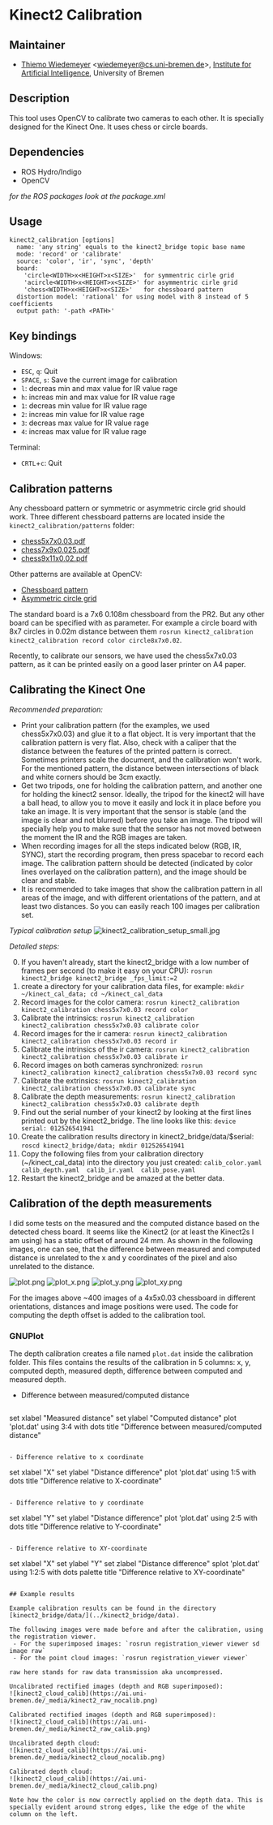 # Kinect2 Calibration

## Maintainer

- [Thiemo Wiedemeyer](https://ai.uni-bremen.de/team/thiemo_wiedemeyer) <<wiedemeyer@cs.uni-bremen.de>>, [Institute for Artificial Intelligence](http://ai.uni-bremen.de/), University of Bremen

## Description

This tool uses OpenCV to calibrate two cameras to each other. It is specially designed for the Kinect  One. It uses chess or circle boards.

## Dependencies

- ROS Hydro/Indigo
- OpenCV

*for the ROS packages look at the package.xml*

## Usage

```
kinect2_calibration [options]
  name: 'any string' equals to the kinect2_bridge topic base name
  mode: 'record' or 'calibrate'
  source: 'color', 'ir', 'sync', 'depth'
  board:
    'circle<WIDTH>x<HEIGHT>x<SIZE>'  for symmentric cirle grid
    'acircle<WIDTH>x<HEIGHT>x<SIZE>' for asymmentric cirle grid
    'chess<WIDTH>x<HEIGHT>x<SIZE>'   for chessboard pattern
  distortion model: 'rational' for using model with 8 instead of 5 coefficients
  output path: '-path <PATH>'
```

## Key bindings

Windows:
- `ESC`, `q`: Quit
- `SPACE`, `s`: Save the current image for calibration
- `l`: decreas min and max value for IR value rage
- `h`: increas min and max value for IR value rage
- `1`: decreas min value for IR value rage
- `2`: increas min value for IR value rage
- `3`: decreas max value for IR value rage
- `4`: increas max value for IR value rage

Terminal:
- `CRTL`+`c`: Quit

## Calibration patterns

Any chessboard pattern or symmetric or asymmetric circle grid should work. Three different chessboard patterns are located inside the `kinect2_calibration/patterns` folder:
- [chess5x7x0.03.pdf](patterns/chess5x7x0.03.pdf)
- [chess7x9x0.025.pdf](patterns/chess7x9x0.025.pdf)
- [chess9x11x0.02.pdf](patterns/chess9x11x0.02.pdf)

Other patterns are available at OpenCV:
- [Chessboard pattern](http://docs.opencv.org/_downloads/pattern.png)
- [Asymmetric circle grid](http://docs.opencv.org/_downloads/acircles_pattern.png)

The standard board is a 7x6 0.108m chessboard from the PR2. But any other board can be specified with as parameter. For example a circle board with 8x7 circles in 0.02m distance between them `rosrun kinect2_calibration kinect2_calibration record color circle8x7x0.02`.

Recently, to calibrate our sensors, we have used the chess5x7x0.03 pattern, as it can be printed easily on a good laser printer on A4 paper.


## Calibrating the Kinect One

*Recommended preparation:*
- Print your calibration pattern (for the examples, we used chess5x7x0.03) and glue it to a flat object. It is very important that the calibration pattern is very flat. Also, check with a caliper that the distance between the features of the printed pattern is correct. Sometimes printers scale the document, and the calibration won't work. For the mentioned pattern, the distance between intersections of black and white corners should be 3cm exactly.
- Get two tripods, one for holding the calibration pattern, and another one for holding the kinect2 sensor. Ideally, the tripod for the kinect2 will have a ball head, to allow you to move it easily and lock it in place before you take an image. It is very important that the sensor is stable (and the image is clear and not blurred) before you take an image. The tripod will specially help you to make sure that the sensor has not moved between the moment the IR and the RGB images are taken.
- When recording images for all the steps indicated below (RGB, IR, SYNC), start the recording program, then press spacebar to record each image. The calibration pattern should be detected (indicated by color lines overlayed on the calibration pattern), and the image should be clear and stable. 
- It is recommended to take images that show the calibration pattern in all areas of the image, and with different orientations of the pattern, and at least two distances. So you can easily reach 100 images per calibration set.

*Typical calibration setup*
![kinect2_calibration_setup_small.jpg](https://ai.uni-bremen.de/_media/kinect2_calibration_setup_small.jpg)

*Detailed steps:*

0. If you haven't already, start the kinect2_bridge with a low number of frames per second (to make it easy on your CPU): `rosrun kinect2_bridge kinect2_bridge _fps_limit:=2`
1. create a directory for your calibration data files, for example: `mkdir ~/kinect_cal_data; cd ~/kinect_cal_data`
2. Record images for the color camera: `rosrun kinect2_calibration kinect2_calibration chess5x7x0.03 record color` 
3. Calibrate the intrinsics: `rosrun kinect2_calibration kinect2_calibration chess5x7x0.03 calibrate color`
4. Record images for the ir camera: `rosrun kinect2_calibration kinect2_calibration chess5x7x0.03 record ir`
5. Calibrate the intrinsics of the ir camera: `rosrun kinect2_calibration kinect2_calibration chess5x7x0.03 calibrate ir`
6. Record images on both cameras synchronized: `rosrun kinect2_calibration kinect2_calibration chess5x7x0.03 record sync`
7. Calibrate the extrinsics: `rosrun kinect2_calibration kinect2_calibration chess5x7x0.03 calibrate sync`
8. Calibrate the depth measurements: `rosrun kinect2_calibration kinect2_calibration chess5x7x0.03 calibrate depth`
9. Find out the serial number of your kinect2 by looking at the first lines printed out by the kinect2_bridge. The line looks like this: 
  `device serial: 012526541941`
10. Create the calibration results directory in kinect2_bridge/data/$serial: `roscd kinect2_bridge/data; mkdir 012526541941`
11. Copy the following files from your calibration directory (~/kinect_cal_data) into the directory you just created: `calib_color.yaml  calib_depth.yaml  calib_ir.yaml  calib_pose.yaml`
12. Restart the kinect2_bridge and be amazed at the better data.
 


## Calibration of the depth measurements

I did some tests on the measured and the computed distance based on the detected chess board. It seems like the Kinect2 (or at least the Kinect2s I am using) has a static offset of around 24 mm. As shown in the following images, one can see, that the difference between measured and computed distance is unrelated to the x and y coordinates of the pixel and also unrelated to the distance.

![plot.png](http://ai.uni-bremen.de/wiki/_media/software/plot.png)
![plot_x.png](http://ai.uni-bremen.de/wiki/_media/software/plot_x.png)
![plot_y.png](http://ai.uni-bremen.de/wiki/_media/software/plot_y.png)
![plot_xy.png](http://ai.uni-bremen.de/wiki/_media/software/plot_xy.png)

For the images above ~400 images of a 4x5x0.03 chessboard in different orientations, distances and image positions were used. The code for computing the depth offset is added to the calibration tool.

### GNUPlot

The depth calibration creates a file named `plot.dat` inside the calibration folder. This files contains the results of the calibration in 5 columns: x, y, computed depth, measured depth, difference between computed and measured depth.

- Difference between measured/computed distance

  ```
set xlabel "Measured distance"
set ylabel "Computed distance"
plot 'plot.dat' using 3:4 with dots title "Difference between measured/computed distance"
```

- Difference relative to x coordinate

  ```
set xlabel "X"
set ylabel "Distance difference"
plot 'plot.dat' using 1:5 with dots title "Difference relative to X-coordinate"
```

- Difference relative to y coordinate

  ```
set xlabel "Y"
set ylabel "Distance difference"
plot 'plot.dat' using 2:5 with dots title "Difference relative to Y-coordinate"
```

- Difference relative to XY-coordinate

  ```
set xlabel "X"
set ylabel "Y"
set zlabel "Distance difference"
splot 'plot.dat' using 1:2:5 with dots palette title "Difference relative to XY-coordinate"
```

## Example results

Example calibration results can be found in the directory [kinect2_bridge/data/](../kinect2_bridge/data).

The following images were made before and after the calibration, using the registration viewer.
 - For the superimposed images: `rosrun registration_viewer viewer sd image raw`
 - For the point cloud images: `rosrun registration_viewer viewer`

raw here stands for raw data transmission aka uncompressed.

Uncalibrated rectified images (depth and RGB superimposed): 
![kinect2_cloud_calib](https://ai.uni-bremen.de/_media/kinect2_raw_nocalib.png)

Calibrated rectified images (depth and RGB superimposed):
![kinect2_cloud_calib](https://ai.uni-bremen.de/_media/kinect2_raw_calib.png)

Uncalibrated depth cloud:
![kinect2_cloud_calib](https://ai.uni-bremen.de/_media/kinect2_cloud_nocalib.png)

Calibrated depth cloud:
![kinect2_cloud_calib](https://ai.uni-bremen.de/_media/kinect2_cloud_calib.png)

Note how the color is now correctly applied on the depth data. This is specially evident around strong edges, like the edge of the white column on the left.
